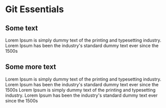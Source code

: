 # Git Essentials

## Some text
Lorem Ipsum is simply dummy text of the printing and typesetting industry. Lorem Ipsum has been the industry's standard dummy text ever since the 1500s

## Some more text 
Lorem Ipsum is simply dummy text of the printing and typesetting industry. Lorem Ipsum has been the industry's standard dummy text ever since the 1500s
Lorem Ipsum is simply dummy text of the printing and typesetting industry. Lorem Ipsum has been the industry's standard dummy text ever since the 1500s
